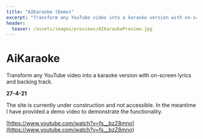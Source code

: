 ```yaml
---
title: "AIKaraoke (Demo)"
excerpt: "Transform any YouTube video into a karaoke version with on-screen lyrics and backing track."
header:
  teaser: /assets/images/previews/AIKaraokePreview.jpg
---
```


# AiKaraoke

Transform any YouTube video into a karaoke version with on-screen lyrics and backing track.

**27-4-21**

The site is currently under construction and not accessible. In the meantime I have provided a demo video to demonstrate the functionality.

[https://www.youtube.com/watch?v=fs__bzZ8mno](https://www.youtube.com/watch?v=fs__bzZ8mno)
